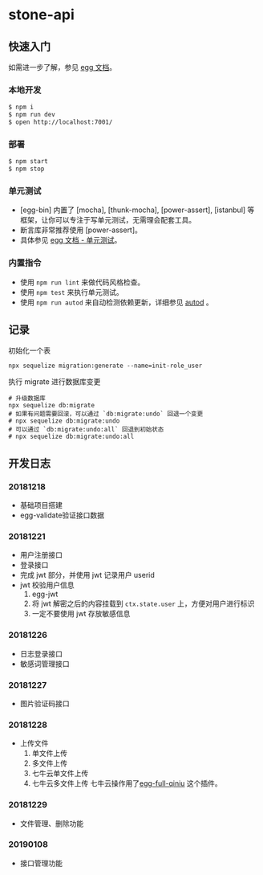# stone-api



## 快速入门

<!-- 在此次添加使用文档 -->

如需进一步了解，参见 [egg 文档][egg]。

### 本地开发

```bash
$ npm i
$ npm run dev
$ open http://localhost:7001/
```

### 部署

```bash
$ npm start
$ npm stop
```

### 单元测试

- [egg-bin] 内置了 [mocha], [thunk-mocha], [power-assert], [istanbul] 等框架，让你可以专注于写单元测试，无需理会配套工具。
- 断言库非常推荐使用 [power-assert]。
- 具体参见 [egg 文档 - 单元测试](https://eggjs.org/zh-cn/core/unittest)。

### 内置指令

- 使用 `npm run lint` 来做代码风格检查。
- 使用 `npm test` 来执行单元测试。
- 使用 `npm run autod` 来自动检测依赖更新，详细参见 [autod](https://www.npmjs.com/package/autod) 。

## 记录
初始化一个表
```
npx sequelize migration:generate --name=init-role_user

```
执行 migrate 进行数据库变更
```
# 升级数据库
npx sequelize db:migrate
# 如果有问题需要回滚，可以通过 `db:migrate:undo` 回退一个变更
# npx sequelize db:migrate:undo
# 可以通过 `db:migrate:undo:all` 回退到初始状态
# npx sequelize db:migrate:undo:all
```

## 开发日志

### 20181218
- 基础项目搭建
- egg-validate验证接口数据

### 20181221
- 用户注册接口
- 登录接口
- 完成 jwt 部分，并使用 jwt 记录用户 userid
- jwt 校验用户信息
  1. egg-jwt 
  2. 将 jwt 解密之后的内容挂载到 `ctx.state.user` 上，方便对用户进行标识
  3. 一定不要使用 jwt 存放敏感信息

### 20181226
- 日志登录接口
- 敏感词管理接口

### 20181227
- 图片验证码接口

### 20181228
- 上传文件
  1. 单文件上传
  2. 多文件上传
  3. 七牛云单文件上传
  4. 七牛云多文件上传
七牛云操作用了[egg-full-qiniu] 这个插件。

### 20181229
- 文件管理、删除功能

### 20190108
- 接口管理功能

[egg]: https://eggjs.org
[egg-full-qiniu]: https://github.com/alex-my/egg-full-qiniu
